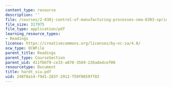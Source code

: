 ```yaml
---
content_type: resource
description: ''
file: /courses/2-830j-control-of-manufacturing-processes-sma-6303-spring-2008/248f8a14f9d1283f2912f59f0659ff83_hardt_siu.pdf
file_size: 317975
file_type: application/pdf
learning_resource_types:
- Readings
license: https://creativecommons.org/licenses/by-nc-sa/4.0/
ocw_type: OCWFile
parent_title: Readings
parent_type: CourseSection
parent_uid: d11fb6f9-ce33-a870-3569-226ada4cef00
resourcetype: Document
title: hardt_siu.pdf
uid: 248f8a14-f9d1-283f-2912-f59f0659ff83
---
```

